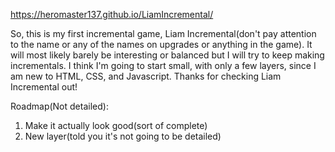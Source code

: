 https://heromaster137.github.io/LiamIncremental/

So, this is my first incremental game, Liam Incremental(don't pay attention to the name or any of the names on upgrades or anything in the game). It will most likely barely be interesting or balanced but I will try to keep making incrementals. I think I'm going to start small, with only a few layers, since I am new to HTML, CSS, and Javascript. Thanks for checking Liam Incremental out!

Roadmap(Not detailed):
1. Make it actually look good(sort of complete)
2. New layer(told you it's not going to be detailed)
